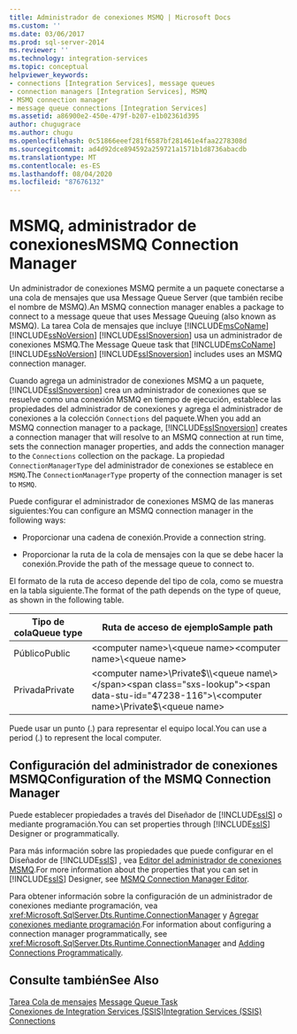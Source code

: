 ```yaml
---
title: Administrador de conexiones MSMQ | Microsoft Docs
ms.custom: ''
ms.date: 03/06/2017
ms.prod: sql-server-2014
ms.reviewer: ''
ms.technology: integration-services
ms.topic: conceptual
helpviewer_keywords:
- connections [Integration Services], message queues
- connection managers [Integration Services], MSMQ
- MSMQ connection manager
- message queue connections [Integration Services]
ms.assetid: a86900e2-450e-479f-b207-e1b02361d395
author: chugugrace
ms.author: chugu
ms.openlocfilehash: 0c51866eeef281f6587bf281461e4faa2278308d
ms.sourcegitcommit: ad4d92dce894592a259721a1571b1d8736abacdb
ms.translationtype: MT
ms.contentlocale: es-ES
ms.lasthandoff: 08/04/2020
ms.locfileid: "87676132"
---
```

# <a name="msmq-connection-manager"></a><span data-ttu-id="47238-102">MSMQ, administrador de conexiones</span><span class="sxs-lookup"><span data-stu-id="47238-102">MSMQ Connection Manager</span></span>
  <span data-ttu-id="47238-103">Un administrador de conexiones MSMQ permite a un paquete conectarse a una cola de mensajes que usa Message Queue Server (que también recibe el nombre de MSMQ).</span><span class="sxs-lookup"><span data-stu-id="47238-103">An MSMQ connection manager enables a package to connect to a message queue that uses Message Queuing (also known as MSMQ).</span></span> <span data-ttu-id="47238-104">La tarea Cola de mensajes que incluye [!INCLUDE[msCoName](../../includes/msconame-md.md)] [!INCLUDE[ssNoVersion](../../includes/ssnoversion-md.md)] [!INCLUDE[ssISnoversion](../../includes/ssisnoversion-md.md)] usa un administrador de conexiones MSMQ.</span><span class="sxs-lookup"><span data-stu-id="47238-104">The Message Queue task that [!INCLUDE[msCoName](../../includes/msconame-md.md)] [!INCLUDE[ssNoVersion](../../includes/ssnoversion-md.md)] [!INCLUDE[ssISnoversion](../../includes/ssisnoversion-md.md)] includes uses an MSMQ connection manager.</span></span>  
  
 <span data-ttu-id="47238-105">Cuando agrega un administrador de conexiones MSMQ a un paquete, [!INCLUDE[ssISnoversion](../../includes/ssisnoversion-md.md)] crea un administrador de conexiones que se resuelve como una conexión MSMQ en tiempo de ejecución, establece las propiedades del administrador de conexiones y agrega el administrador de conexiones a la colección `Connections` del paquete.</span><span class="sxs-lookup"><span data-stu-id="47238-105">When you add an MSMQ connection manager to a package, [!INCLUDE[ssISnoversion](../../includes/ssisnoversion-md.md)] creates a connection manager that will resolve to an MSMQ connection at run time, sets the connection manager properties, and adds the connection manager to the `Connections` collection on the package.</span></span> <span data-ttu-id="47238-106">La propiedad `ConnectionManagerType` del administrador de conexiones se establece en `MSMQ`.</span><span class="sxs-lookup"><span data-stu-id="47238-106">The `ConnectionManagerType` property of the connection manager is set to `MSMQ`.</span></span>  
  
 <span data-ttu-id="47238-107">Puede configurar el administrador de conexiones MSMQ de las maneras siguientes:</span><span class="sxs-lookup"><span data-stu-id="47238-107">You can configure an MSMQ connection manager in the following ways:</span></span>  
  
-   <span data-ttu-id="47238-108">Proporcionar una cadena de conexión.</span><span class="sxs-lookup"><span data-stu-id="47238-108">Provide a connection string.</span></span>  
  
-   <span data-ttu-id="47238-109">Proporcionar la ruta de la cola de mensajes con la que se debe hacer la conexión.</span><span class="sxs-lookup"><span data-stu-id="47238-109">Provide the path of the message queue to connect to.</span></span>  
  
 <span data-ttu-id="47238-110">El formato de la ruta de acceso depende del tipo de cola, como se muestra en la tabla siguiente.</span><span class="sxs-lookup"><span data-stu-id="47238-110">The format of the path depends on the type of queue, as shown in the following table.</span></span>  
  
|<span data-ttu-id="47238-111">Tipo de cola</span><span class="sxs-lookup"><span data-stu-id="47238-111">Queue type</span></span>|<span data-ttu-id="47238-112">Ruta de acceso de ejemplo</span><span class="sxs-lookup"><span data-stu-id="47238-112">Sample path</span></span>|  
|----------------|-----------------|  
|<span data-ttu-id="47238-113">Público</span><span class="sxs-lookup"><span data-stu-id="47238-113">Public</span></span>|<span data-ttu-id="47238-114">\<computer name>\\<queue name\></span><span class="sxs-lookup"><span data-stu-id="47238-114">\<computer name>\\<queue name\></span></span>|  
|<span data-ttu-id="47238-115">Privada</span><span class="sxs-lookup"><span data-stu-id="47238-115">Private</span></span>|<span data-ttu-id="47238-116">\<computer name>\Private$\\<queue name\></span><span class="sxs-lookup"><span data-stu-id="47238-116">\<computer name>\Private$\\<queue name\></span></span>|  
  
 <span data-ttu-id="47238-117">Puede usar un punto (.) para representar el equipo local.</span><span class="sxs-lookup"><span data-stu-id="47238-117">You can use a period (.) to represent the local computer.</span></span>  
  
## <a name="configuration-of-the-msmq-connection-manager"></a><span data-ttu-id="47238-118">Configuración del administrador de conexiones MSMQ</span><span class="sxs-lookup"><span data-stu-id="47238-118">Configuration of the MSMQ Connection Manager</span></span>  
 <span data-ttu-id="47238-119">Puede establecer propiedades a través del Diseñador de [!INCLUDE[ssIS](../../includes/ssis-md.md)] o mediante programación.</span><span class="sxs-lookup"><span data-stu-id="47238-119">You can set properties through [!INCLUDE[ssIS](../../includes/ssis-md.md)] Designer or programmatically.</span></span>  
  
 <span data-ttu-id="47238-120">Para más información sobre las propiedades que puede configurar en el Diseñador de [!INCLUDE[ssIS](../../includes/ssis-md.md)] , vea [Editor del administrador de conexiones MSMQ](../msmq-connection-manager-editor.md).</span><span class="sxs-lookup"><span data-stu-id="47238-120">For more information about the properties that you can set in [!INCLUDE[ssIS](../../includes/ssis-md.md)] Designer, see [MSMQ Connection Manager Editor](../msmq-connection-manager-editor.md).</span></span>  
  
 <span data-ttu-id="47238-121">Para obtener información sobre la configuración de un administrador de conexiones mediante programación, vea <xref:Microsoft.SqlServer.Dts.Runtime.ConnectionManager> y [Agregar conexiones mediante programación](../building-packages-programmatically/adding-connections-programmatically.md).</span><span class="sxs-lookup"><span data-stu-id="47238-121">For information about configuring a connection manager programmatically, see <xref:Microsoft.SqlServer.Dts.Runtime.ConnectionManager> and [Adding Connections Programmatically](../building-packages-programmatically/adding-connections-programmatically.md).</span></span>  
  
## <a name="see-also"></a><span data-ttu-id="47238-122">Consulte también</span><span class="sxs-lookup"><span data-stu-id="47238-122">See Also</span></span>  
 <span data-ttu-id="47238-123">[Tarea Cola de mensajes](../control-flow/message-queue-task.md) </span><span class="sxs-lookup"><span data-stu-id="47238-123">[Message Queue Task](../control-flow/message-queue-task.md) </span></span>  
 [<span data-ttu-id="47238-124">Conexiones de Integration Services &#40;SSIS&#41;</span><span class="sxs-lookup"><span data-stu-id="47238-124">Integration Services &#40;SSIS&#41; Connections</span></span>](integration-services-ssis-connections.md)  
  
  
